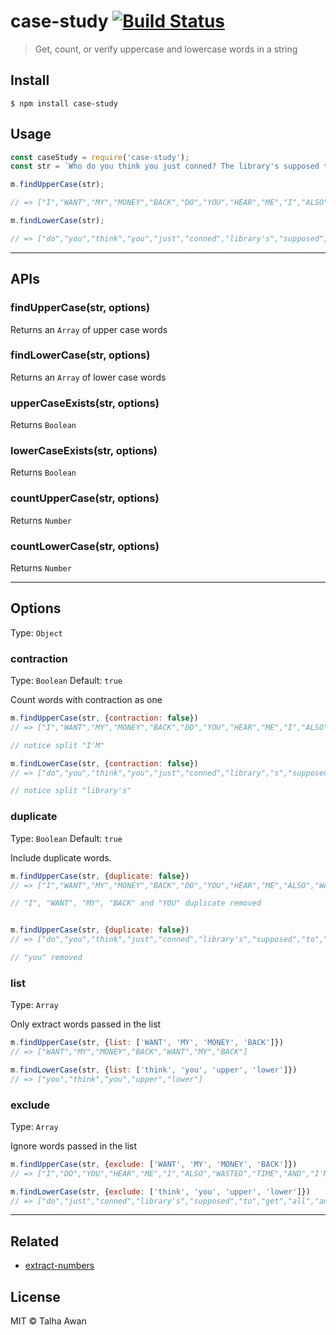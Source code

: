 # case-study [![Build Status](https://travis-ci.com/TalhaAwan/case-study.svg?branch=master)](https://travis-ci.com/TalhaAwan/case-study)

> Get, count, or verify uppercase and lowercase words in a string


## Install

```
$ npm install case-study
```

## Usage
```javascript
const caseStudy = require('case-study');
const str = `Who do you think you just conned? The library's supposed to get all upper and lower case words. I WANT MY MONEY BACK. DO YOU HEAR ME? I ALSO WANT MY WASTED TIME BACK!!! AND I'M GONNA SUE YOU.`;

m.findUpperCase(str);

// => ["I","WANT","MY","MONEY","BACK","DO","YOU","HEAR","ME","I","ALSO","WANT","MY","WASTED","TIME","BACK","AND","I'M","GONNA","SUE","YOU"]

m.findLowerCase(str);

// => ["do","you","think","you","just","conned","library's","supposed","to","get","all","upper","and","lower","case","words"]

```

___

## APIs

### findUpperCase(str, options)
Returns an `Array` of upper case words

### findLowerCase(str, options)
Returns an `Array` of lower case words

### upperCaseExists(str, options)
Returns `Boolean`

### lowerCaseExists(str, options)
Returns `Boolean`

### countUpperCase(str, options)
Returns `Number`

### countLowerCase(str, options)
Returns `Number`

___

## Options

Type: `Object`

### contraction

Type: `Boolean`
Default: `true`

Count words with contraction as one

```javascript
m.findUpperCase(str, {contraction: false})
// => ["I","WANT","MY","MONEY","BACK","DO","YOU","HEAR","ME","I","ALSO","WANT","MY","WASTED","TIME","BACK","AND","I","M","GONNA","SUE","YOU"]

// notice split "I'M"

m.findLowerCase(str, {contraction: false})
// => ["do","you","think","you","just","conned","library","s","supposed","to","get","all","upper","and","lower","case","words"]

// notice split "library's"

```

### duplicate

Type: `Boolean`
Default: `true`

Include duplicate words.

```javascript
m.findUpperCase(str, {duplicate: false})
// => ["I","WANT","MY","MONEY","BACK","DO","YOU","HEAR","ME","ALSO","WASTED","TIME","AND","I'M","GONNA","SUE"]

// "I", "WANT", "MY", "BACK" and "YOU" duplicate removed


m.findUpperCase(str, {duplicate: false})
// => ["do","you","think","just","conned","library's","supposed","to","get","all","upper","and","lower","case","words"]

// "you" removed
```

### list

Type: `Array`

Only extract words passed in the list

```javascript
m.findUpperCase(str, {list: ['WANT', 'MY', 'MONEY', 'BACK']})
// => ["WANT","MY","MONEY","BACK","WANT","MY","BACK"]

m.findLowerCase(str, {list: ['think', 'you', 'upper', 'lower']})
// => ["you","think","you","upper","lower"]
```


### exclude

Type: `Array`

Ignore words passed in the list

```javascript
m.findUpperCase(str, {exclude: ['WANT', 'MY', 'MONEY', 'BACK']})
// => ["I","DO","YOU","HEAR","ME","I","ALSO","WASTED","TIME","AND","I'M","GONNA","SUE","YOU"]

m.findLowerCase(str, {exclude: ['think', 'you', 'upper', 'lower']})
// => ["do","just","conned","library's","supposed","to","get","all","and","case","words"]
```

___

## Related

- [extract-numbers](https://www.npmjs.com/package/extract-numbers)

## License

MIT © Talha Awan
